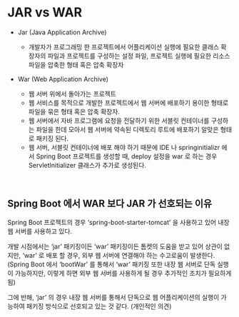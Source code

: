 # JAR vs WAR

* Jar (Java Application Archive)
    * 개발자가 프로그래밍 한 프로젝트에서 어플리케이션 실행에 필요한 클래스 확장자의 파일과 프로젝트를 구성하는 설정 파일, 프로젝트 실행에 필요한 리소스 파일을 압축한 형태 혹은 압축 확장자

* War (Web Application Archive)
    * 웹 서버 위에서 돌아가는 프로젝트
    * 웹 서비스를 목적으로 개발한 프로젝트에서 웹 서버에 배포하기 용이한 형태로 파일을 묶은 형태 혹은 압축 확장자.
    * 웹 서버에서 자바 프로그램에 요청을 전달하기 위한 서블릿 컨테이너를 구성하는 파일을 한데 모아서 웹 서버에 약속된 디렉토리 루트에 배포하기 알맞은 형태로 패키징 된다.
    * 웹 서버, 서블릿 컨테이너에 배포 해야 하기 때문에 IDE 나 springinitializr 에서 Spring Boot 프로젝트를 생성할 때, deploy 설정을 war 로 하는 경우 ServletInitializer 클래스가 추가로 생성된다.

</br>

## Spring Boot 에서 WAR 보다 JAR 가 선호되는 이유

Spring Boot 프로젝트의 경우 ‘spring-boot-starter-tomcat’ 을 사용하고 있어 내장 웹 서버를 사용하고 있다.

개발 시점에서는 ‘jar’ 패키징이든 ‘war’ 패키징이든 톰켓의 도움을 받고 있어 상관이 없지만, ‘war’ 로 배포 할 경우, 외부 웹 서버에 연결해야 하는 수고로움이 발생한다.
(Spring Boot 에서 ‘bootWar’ 를 통해서 ‘war’ 패키징 또한 내장 웹 서버로 단독 실행이 가능하지만, 이렇게 하면 외부 웹 서버를 사용하게 될 경우 추가적인 조치가 필요하게 됨)

그에 반해, ‘jar’ 의 경우 내장 웹 서버를 통해서 단독으로 웹 어플리케이션의 실행이 가능하여 패키징 방식으로 선호되고 있는 것 같다. (개인적인 의견)